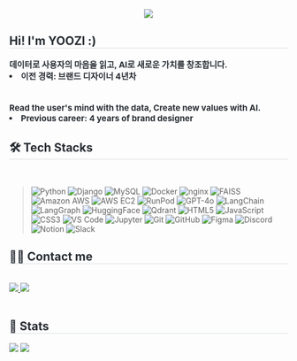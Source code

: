<div align= "center">
    <img src="https://capsule-render.vercel.app/api?type=waving&color=random&height=180&text=Hi!%20I'm%20YOOZI%20:)&animation=&fontColor=ffffff&fontSize=40" />
    </div>
    <div style="text-align: left;"> 
    <h2 style="border-bottom: 1px solid #d8dee4; color: #282d33;"> Hi! I'm YOOZI :) </h2>  
    <div style="font-weight: 700; font-size: 15px; text-align: left; color: #282d33;"> 데이터로 사용자의 마음을 읽고,
AI로 새로운 가치를 창조합니다. <li> 이전 경력: 브랜드 디자이너 4년차</li></li></li><br><br>Read the user's mind with the data,
Create new values with AI. </li><br><li> Previous career: 4 years of brand designer </div> 
    </div>
    <div style="text-align: left;">
    <h2 style="border-bottom: 1px solid #d8dee4; color: #282d33;"> 🛠️ Tech Stacks </h2> <br> 
    <div>
        
>![Python](https://img.shields.io/badge/Python-3776AB?style=for-the-badge&logo=Python&logoColor=white)
>![Django](https://img.shields.io/badge/Django-092E20?style=for-the-badge&logo=Django&logoColor=white)
>![MySQL](https://img.shields.io/badge/mysql-4479A1?style=for-the-badge&logo=mysql&logoColor=white)
>![Docker](https://img.shields.io/badge/Docker-2496ED?style=for-the-badge&logo=Docker&logoColor=white)
>![nginx](https://img.shields.io/badge/nginx-%23009639.svg?style=for-the-badge&logo=nginx&logoColor=white)
>![FAISS](https://img.shields.io/badge/FAISS-009688?style=for-the-badge&logo=Apache&logoColor=white)
>![Amazon AWS](https://img.shields.io/badge/amazonaws-232F3E?style=for-the-badge&logo=amazonaws&logoColor=white)
>![AWS EC2](https://img.shields.io/badge/AWS%20EC2-FF9900?style=for-the-badge&logo=Amazon%20AWS&logoColor=white)
>![RunPod](https://img.shields.io/badge/RunPod-FF4500?style=for-the-badge&logo=Render&logoColor=white)
>![GPT-4o](https://img.shields.io/badge/GPT--4o-7F27FF?style=for-the-badge&logo=OpenAI&logoColor=white)
>![LangChain](https://img.shields.io/badge/LangChain-005F73?style=for-the-badge&logo=LangChain&logoColor=white)
>![LangGraph](https://img.shields.io/badge/LangGraph-0F4C81?style=for-the-badge&logo=LangChain&logoColor=white)
>![HuggingFace](https://img.shields.io/badge/HuggingFace-multilingual--e5--large--instruct-blue?logo=huggingface)
>![Qdrant](https://img.shields.io/badge/Qdrant-8084b7?style=for-the-badge&logo=Qdrant&logoColor=white)
>![HTML5](https://img.shields.io/badge/HTML5-E34F26?style=for-the-badge&logo=HTML5&logoColor=white)
>![JavaScript](https://img.shields.io/badge/JavaScript-F7DF1E?style=for-the-badge&logo=JavaScript&logoColor=black)
>![CSS3](https://img.shields.io/badge/CSS3-264de4?style=for-the-badge&logo=css&logoColor=white)
>![VS Code](https://img.shields.io/badge/VS%20Code-007ACC?style=for-the-badge&logo=visualstudiocode&logoColor=white)
>![Jupyter](https://img.shields.io/badge/Jupyter-%23FA0F00.svg?style=for-the-badge&logo=Jupyter&logoColor=white)
>![Git](https://img.shields.io/badge/Git-F05032?style=for-the-badge&logo=Git&logoColor=white)
>![GitHub](https://img.shields.io/badge/GitHub-181717?style=for-the-badge&logo=GitHub&logoColor=white)
>![Figma](https://img.shields.io/badge/Figma-F24E1E?style=flat-square&logo=Figma&logoColor=white)
>![Discord](https://img.shields.io/badge/Discord-5865F2?style=flat-square&logo=Discord&logoColor=white)
>![Notion](https://img.shields.io/badge/Notion-000000?style=flat-square&logo=Notion&logoColor=white)
>![Slack](https://img.shields.io/badge/Slack-4A154B?style=flat-square&logo=Slack&logoColor=white)
    </div>
    <div style="text-align: left;">
    <h2 style="border-bottom: 1px solid #d8dee4; color: #282d33;"> 🧑‍💻 Contact me </h2> <br> 
    <div style="text-align: left;"> <a href=https://yoozi.tistory.com/> <img src="https://img.shields.io/badge/Tistory-000000?style=flat-square&logo=Tistory&logoColor=white&link=https://yoozi.tistory.com/"> </a>
         <a href=mailto:wldmsekfrhdw@gmail.com> <img src="https://img.shields.io/badge/Gmail-EA4335?style=flat-square&logo=Gmail&logoColor=white&link=mailto:wldmsekfrhdw@gmail.com"> </a>
          </div>  <br> 
    <div style="text-align: left;">  </div> 
    </div>
    <div style="text-align: left;"> 
    <h2 style="border-bottom: 1px solid #d8dee4; color: #282d33;"> 🏅 Stats </h2> <div style="text-align: left;"> <img src="https://github-readme-stats.vercel.app/api?username=yujitaeng&bg_color=180,00000000,&title_color=2147ba&text_color=2147ba"
         /> <img src="https://github-readme-stats.vercel.app/api/top-langs/?username=yujitaeng&layout=compact&bg_color=180,00000000,&title_color=2147ba&text_color=2147ba"
           /> </div> 
    </div>
    
